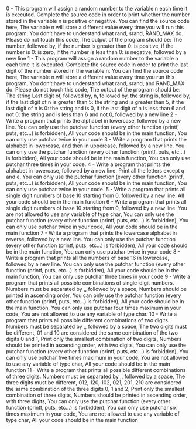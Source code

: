 0 - This program will assign a random number to the variable n each time it is executed. Complete the source code in order to print whether the number stored in the variable n is positive or negative. You can find the source code here, The variable n will store a different value every time you will run this program, You don’t have to understand what rand, srand, RAND_MAX do. Please do not touch this code, The output of the program should be: The number, followed by, if the number is greater than 0: is positive, if the number is 0: is zero, if the number is less than 0: is negative, followed by a new line
1 - This program will assign a random number to the variable n each time it is executed. Complete the source code in order to print the last digit of the number stored in the variable n. You can find the source code here, The variable n will store a different value every time you run this program, You don’t have to understand what rand, srand, and RAND_MAX do. Please do not touch this code, The output of the program should be: The string Last digit of, followed by, n, followed by, the string is, followed by, if the last digit of n is greater than 5: the string and is greater than 5, if the last digit of n is 0: the string and is 0, if the last digit of n is less than 6 and not 0: the string and is less than 6 and not 0, followed by a new line
2 - Write a program that prints the alphabet in lowercase, followed by a new line. You can only use the putchar function (every other function (printf, puts, etc…) is forbidden), All your code should be in the main function, You can only use putchar twice in your code
3 - Write a program that prints the alphabet in lowercase, and then in uppercase, followed by a new line. You can only use the putchar function (every other function (printf, puts, etc…) is forbidden), All your code should be in the main function, You can only use putchar three times in your code.
4 - Write a program that prints the alphabet in lowercase, followed by a new line. Print all the letters except q and e, You can only use the putchar function (every other function (printf, puts, etc…) is forbidden), All your code should be in the main function, You can only use putchar twice in your code.
5 - Write a program that prints all single digit numbers of base 10 starting from 0, followed by a new line. All your code should be in the main function
6 - Write a program that prints all single digit numbers of base 10 starting from 0, followed by a new line. You are not allowed to use any variable of type char, You can only use the putchar function (every other function (printf, puts, etc…) is forbidden), You can only use putchar twice in your code, All your code should be in the main function
7 - Write a program that prints the lowercase alphabet in reverse, followed by a new line. You can only use the putchar function (every other function (printf, puts, etc…) is forbidden), All your code should be in the main function, You can only use putchar twice in your code
8 - Write a program that prints all the numbers of base 16 in lowercase, followed by a new line. You can only use the putchar function (every other function (printf, puts, etc…) is forbidden), All your code should be in the main function, You can only use putchar three times in your code
9 - Write a program that prints all possible combinations of single-digit numbers. Numbers must be separated by ,, followed by a space, Numbers should be printed in ascending order, You can only use the putchar function (every other function (printf, puts, etc…) is forbidden), All your code should be in the main function, You can only use putchar four times maximum in your code, You are not allowed to use any variable of type char.
10 - Write a program that prints all possible different combinations of two digits. Numbers must be separated by ,, followed by a space, The two digits must be different, 01 and 10 are considered the same combination of the two digits 0 and 1, Print only the smallest combination of two digits, Numbers should be printed in ascending order, with two digits, You can only use the putchar function (every other function (printf, puts, etc…) is forbidden), You can only use putchar five times maximum in your code, You are not allowed to use any variable of type char, All your code should be in the main function
11 - Write a program that prints all possible different combinations of three digits. Numbers must be separated by ,, followed by a space, The three digits must be different, 012, 120, 102, 021, 201, 210 are considered the same combination of the three digits 0, 1 and 2, Print only the smallest combination of three digits, Numbers should be printed in ascending order, with three digits, You can only use the putchar function (every other function (printf, puts, etc…) is forbidden), You can only use putchar six times maximum in your code, You are not allowed to use any variable of type char, All your code should be in the main function
